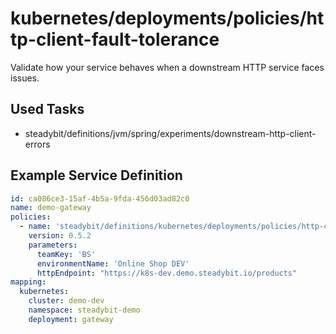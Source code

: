 # kubernetes/deployments/policies/http-client-fault-tolerance

Validate how your service behaves when a downstream HTTP service faces issues.

## Used Tasks

- steadybit/definitions/jvm/spring/experiments/downstream-http-client-errors

## Example Service Definition

````yaml
id: ca086ce3-15af-4b5a-9fda-456d03ad82c0
name: demo-gateway
policies:
  - name: 'steadybit/definitions/kubernetes/deployments/policies/http-client-fault-tolerance'
    version: 0.5.2
    parameters:
      teamKey: 'BS'
      environmentName: 'Online Shop DEV'
      httpEndpoint: "https://k8s-dev.demo.steadybit.io/products"
mapping:
  kubernetes:
    cluster: demo-dev
    namespace: steadybit-demo
    deployment: gateway
````